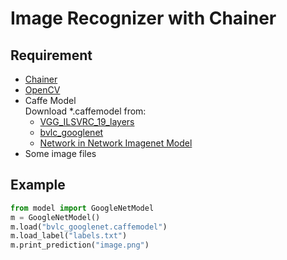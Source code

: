 # Image Recognizer with Chainer

## Requirement

* [Chainer](http://chainer.org/)
* [OpenCV](http://opencv.org/)
* Caffe Model  
  Download *.caffemodel from:
    * [VGG_ILSVRC_19_layers](https://gist.github.com/ksimonyan/3785162f95cd2d5fee77)
    * [bvlc_googlenet](https://github.com/BVLC/caffe/tree/master/models/bvlc_googlenet)
    * [Network in Network Imagenet Model](https://gist.github.com/mavenlin/d802a5849de39225bcc6)
* Some image files

## Example

```py
from model import GoogleNetModel
m = GoogleNetModel()
m.load("bvlc_googlenet.caffemodel")
m.load_label("labels.txt")
m.print_prediction("image.png")
```
